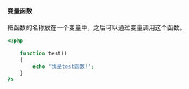 #### 变量函数

把函数的名称放在一个变量中，之后可以通过变量调用这个函数。

```php
<?php

    function test()
    {
        echo '我是test函数!';
    }
?>
```



